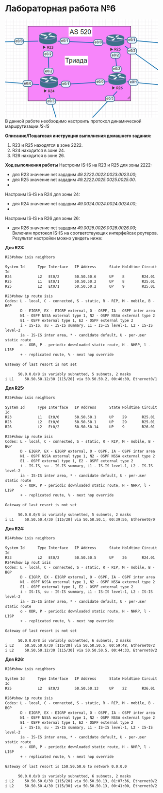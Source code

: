 # Лабораторная работа №6 
![](pic/map.png)  
В данной работе необходимо настроить протокол динамической маршрутизации *IS-IS*  

**Описание/Пошаговая инструкция выполнения домашнего задания:** 
1.  R23 и R25 находятся в зоне 2222.
2.  R24 находится в зоне 24.
3.  R26 находится в зоне 26.  

**Ход выполнения работы** 
Настроим IS-IS на R23 и R25 для зоны 2222:  
- для R23 значение net зададим *49.2222.0023.0023.0023.00*; 
- для R25 значение net зададим *49.2222.0025.0025.0025.00*.    
-  
Настроим IS-IS на R24 для зоны 24:  
- для R24 значение net зададим *49.0024.0024.0024.0024.00*;    
-  
Настроим IS-IS на R26 для зоны 26:  
- для R26 значение net зададим *49.0026.0026.0026.0026.00*;   
Включим протокол IS-IS на соответствующих интерфейсах роутеров. 
Результат настройки можно увидеть ниже: 

**Для R23:**
```
R23#show isis neighbors

System Id      Type Interface   IP Address      State Holdtime Circuit Id
R24            L2   Et0/2       50.50.50.6      UP    8        R24.01           
R25            L1   Et0/1       50.50.50.2      UP    8        R25.01           
R25            L2   Et0/1       50.50.50.2      UP    9        R25.01   

R23#show ip route isis
Codes: L - local, C - connected, S - static, R - RIP, M - mobile, B - BGP
       D - EIGRP, EX - EIGRP external, O - OSPF, IA - OSPF inter area
       N1 - OSPF NSSA external type 1, N2 - OSPF NSSA external type 2
       E1 - OSPF external type 1, E2 - OSPF external type 2
       i - IS-IS, su - IS-IS summary, L1 - IS-IS level-1, L2 - IS-IS level-2
       ia - IS-IS inter area, * - candidate default, U - per-user static route
       o - ODR, P - periodic downloaded static route, H - NHRP, l - LISP
       + - replicated route, % - next hop override

Gateway of last resort is not set

      50.0.0.0/8 is variably subnetted, 5 subnets, 2 masks
i L1     50.50.50.12/30 [115/20] via 50.50.50.2, 00:40:39, Ethernet0/1
```
**Для R25:**
```
R25#show isis neighbors

System Id      Type Interface   IP Address      State Holdtime Circuit Id
R23            L1   Et0/0       50.50.50.1      UP    29       R25.01           
R23            L2   Et0/0       50.50.50.1      UP    29       R25.01           
R26            L2   Et0/2       50.50.50.14     UP    9        R26.01 

R25#show ip route isis
Codes: L - local, C - connected, S - static, R - RIP, M - mobile, B - BGP
       D - EIGRP, EX - EIGRP external, O - OSPF, IA - OSPF inter area
       N1 - OSPF NSSA external type 1, N2 - OSPF NSSA external type 2
       E1 - OSPF external type 1, E2 - OSPF external type 2
       i - IS-IS, su - IS-IS summary, L1 - IS-IS level-1, L2 - IS-IS level-2
       ia - IS-IS inter area, * - candidate default, U - per-user static route
       o - ODR, P - periodic downloaded static route, H - NHRP, l - LISP
       + - replicated route, % - next hop override

Gateway of last resort is not set

      50.0.0.0/8 is variably subnetted, 5 subnets, 2 masks
i L1     50.50.50.4/30 [115/20] via 50.50.50.1, 00:39:56, Ethernet0/0
```       
**Для R24:**  
``` 
R24#show isis neighbors

System Id      Type Interface   IP Address      State Holdtime Circuit Id
R23            L2   Et0/2       50.50.50.5      UP    26       R24.01           
R24#show ip rout isis
Codes: L - local, C - connected, S - static, R - RIP, M - mobile, B - BGP
       D - EIGRP, EX - EIGRP external, O - OSPF, IA - OSPF inter area
       N1 - OSPF NSSA external type 1, N2 - OSPF NSSA external type 2
       E1 - OSPF external type 1, E2 - OSPF external type 2
       i - IS-IS, su - IS-IS summary, L1 - IS-IS level-1, L2 - IS-IS level-2
       ia - IS-IS inter area, * - candidate default, U - per-user static route
       o - ODR, P - periodic downloaded static route, H - NHRP, l - LISP
       + - replicated route, % - next hop override

Gateway of last resort is not set

      50.0.0.0/8 is variably subnetted, 6 subnets, 2 masks
i L2     50.50.50.0/30 [115/20] via 50.50.50.5, 00:59:48, Ethernet0/2
i L2     50.50.50.12/30 [115/30] via 50.50.50.5, 00:44:33, Ethernet0/2
```   
**Для R26:**  
``` 
R26#show isis neighbors

System Id      Type Interface   IP Address      State Holdtime Circuit Id
R25            L2   Et0/2       50.50.50.13     UP    22       R26.01     

R26#show ip route isis
Codes: L - local, C - connected, S - static, R - RIP, M - mobile, B - BGP
       D - EIGRP, EX - EIGRP external, O - OSPF, IA - OSPF inter area
       N1 - OSPF NSSA external type 1, N2 - OSPF NSSA external type 2
       E1 - OSPF external type 1, E2 - OSPF external type 2
       i - IS-IS, su - IS-IS summary, L1 - IS-IS level-1, L2 - IS-IS level-2
       ia - IS-IS inter area, * - candidate default, U - per-user static route
       o - ODR, P - periodic downloaded static route, H - NHRP, l - LISP
       + - replicated route, % - next hop override

Gateway of last resort is 150.50.50.6 to network 0.0.0.0

      50.0.0.0/8 is variably subnetted, 6 subnets, 2 masks
i L2     50.50.50.0/30 [115/20] via 50.50.50.13, 01:07:36, Ethernet0/2
i L2     50.50.50.4/30 [115/30] via 50.50.50.13, 00:41:00, Ethernet0/2
``` 



